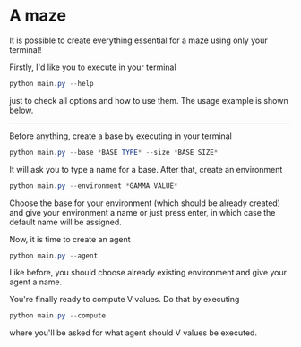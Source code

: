 # A maze

It is possible to create everything essential for a maze using only your terminal! 

Firstly, I'd like you to execute in your terminal

```powershell
python main.py --help
```

just to check all options and how to use them. The usage example is shown below.

---

Before anything, create a base by executing in your terminal

```powershell
python main.py --base *BASE TYPE* --size *BASE SIZE*
```

It will ask you to type a name for a base. After that, create an environment 

```powershell
python main.py --environment *GAMMA VALUE*
```

Choose the base for your environment (which should be already created) and give your environment a name or just press enter, in which case the default name will be assigned.

Now, it is time to create an agent 

```powershell
python main.py --agent 
```

Like before, you should choose already existing environment and give your agent a name.

You're finally ready to compute V values. Do that by executing 

```powershell
python main.py --compute 
```

where you'll be asked for what agent should V values be executed.

